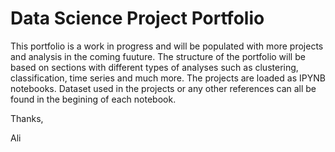 # Data Science Project Portfolio

This portfolio is a work in progress and will be populated with more projects and analysis in the coming fuuture. The structure of the portfolio will be based on sections with different types of analyses such as clustering, classification, time series and much more. The projects are loaded as IPYNB notebooks. Dataset used in the projects or any other references can all be found in the begining of each notebook.

Thanks,

Ali
